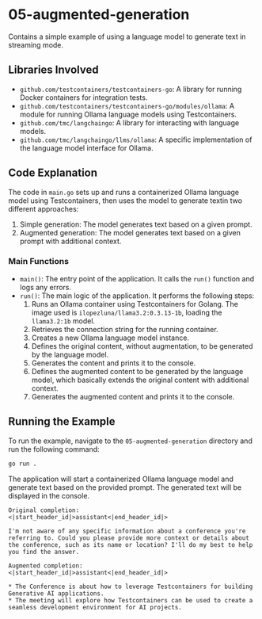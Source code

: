# 05-augmented-generation

Contains a simple example of using a language model to generate text in streaming mode.

## Libraries Involved

- `github.com/testcontainers/testcontainers-go`: A library for running Docker containers for integration tests.
- `github.com/testcontainers/testcontainers-go/modules/ollama`: A module for running Ollama language models using Testcontainers.
- `github.com/tmc/langchaingo`: A library for interacting with language models.
- `github.com/tmc/langchaingo/llms/ollama`: A specific implementation of the language model interface for Ollama.

## Code Explanation

The code in `main.go` sets up and runs a containerized Ollama language model using Testcontainers, then uses the model to generate textin two different approaches:
1. Simple generation: The model generates text based on a given prompt.
2. Augmented generation: The model generates text based on a given prompt with additional context.

### Main Functions

- `main()`: The entry point of the application. It calls the `run()` function and logs any errors.
- `run()`: The main logic of the application. It performs the following steps:
  1. Runs an Ollama container using Testcontainers for Golang. The image used is `ilopezluna/llama3.2:0.3.13-1b`, loading the `llama3.2:1b` model.
  2. Retrieves the connection string for the running container.
  3. Creates a new Ollama language model instance.
  4. Defines the original content, without augmentation, to be generated by the language model.
  5. Generates the content and prints it to the console.
  6. Defines the augmented content to be generated by the language model, which basically extends the original content with additional context.
  7. Generates the augmented content and prints it to the console.

## Running the Example

To run the example, navigate to the `05-augmented-generation` directory and run the following command:

```sh
go run .
```

The application will start a containerized Ollama language model and generate text based on the provided prompt. The generated text will be displayed in the console.

```shell
Original completion:
<|start_header_id|>assistant<|end_header_id|>

I'm not aware of any specific information about a conference you're referring to. Could you please provide more context or details about the conference, such as its name or location? I'll do my best to help you find the answer.

Augmented completion:
<|start_header_id|>assistant<|end_header_id|>

* The Conference is about how to leverage Testcontainers for building Generative AI applications.
* The meeting will explore how Testcontainers can be used to create a seamless development environment for AI projects.
```
